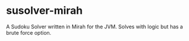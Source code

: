 susolver-mirah
==============

A Sudoku Solver written in Mirah for the JVM.  Solves with logic but has a brute force option.
